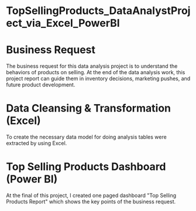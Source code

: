 # TopSellingProducts_DataAnalystProject_via_Excel_PowerBI
# Business Request
The business request for this data analysis project is to understand the behaviors of products on selling. At the end of the data analysis work, this project report can guide them in inventory decisions, marketing pushes, and future product development.

# Data Cleansing & Transformation (Excel)
To create the necessary data model for doing analysis tables were extracted by using Excel.

# Top Selling Products Dashboard (Power BI)
At the final of this project, I created one paged dashboard "Top Selling Products Report" which shows the key points of the business request.

